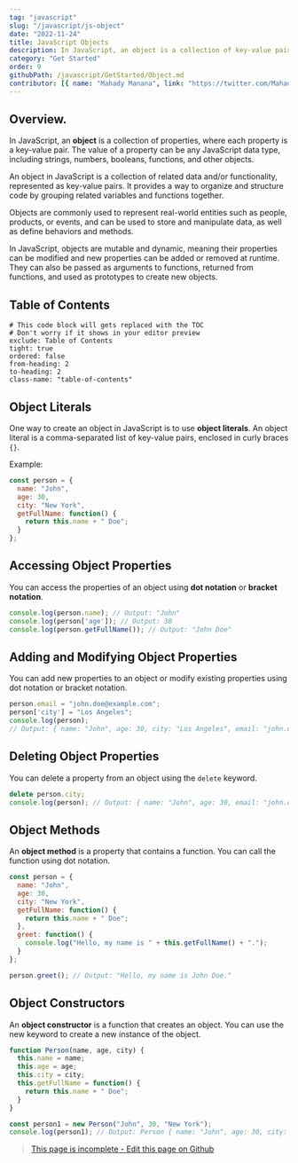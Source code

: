 ```yaml
---
tag: "javascript"
slug: "/javascript/js-object"
date: "2022-11-24"
title: JavaScript Objects
description: In JavaScript, an object is a collection of key-value pairs, where each key is a string (or symbol) and each value can be any type of data.."
category: "Get Started"
order: 9
githubPath: /javascript/GetStarted/Object.md
contributor: [{ name: "Mahady Manana", link: "https://twitter.com/MahadyManana" }]
---
```



## Overview.

In JavaScript, an **object** is a collection of properties, where each property is a key-value pair. The value of a property can be any JavaScript data type, including strings, numbers, booleans, functions, and other objects.

An object in JavaScript is a collection of related data and/or functionality, represented as key-value pairs. It provides a way to organize and structure code by grouping related variables and functions together.

Objects are commonly used to represent real-world entities such as people, products, or events, and can be used to store and manipulate data, as well as define behaviors and methods.

In JavaScript, objects are mutable and dynamic, meaning their properties can be modified and new properties can be added or removed at runtime. They can also be passed as arguments to functions, returned from functions, and used as prototypes to create new objects.

## Table of Contents

```toc
# This code block will gets replaced with the TOC
# Don't worry if it shows in your editor preview
exclude: Table of Contents
tight: true
ordered: false
from-heading: 2
to-heading: 2
class-name: "table-of-contents"
```

## Object Literals

One way to create an object in JavaScript is to use **object literals**. An object literal is a comma-separated list of key-value pairs, enclosed in curly braces `{}`.

Example:

```javascript
const person = { 
  name: "John", 
  age: 30, 
  city: "New York",
  getFullName: function() {
    return this.name + " Doe";
  }
};
```

## Accessing Object Properties

You can access the properties of an object using **dot notation** or **bracket notation**.

```javascript
console.log(person.name); // Output: "John"
console.log(person['age']); // Output: 30
console.log(person.getFullName()); // Output: "John Doe"
```

## Adding and Modifying Object Properties

You can add new properties to an object or modify existing properties using dot notation or bracket notation.


```javascript
person.email = "john.doe@example.com";
person['city'] = "Los Angeles";
console.log(person); 
// Output: { name: "John", age: 30, city: "Los Angeles", email: "john.doe@example.com", getFullName: [Function] }
```

## Deleting Object Properties

You can delete a property from an object using the `delete` keyword.


```javascript
delete person.city;
console.log(person); // Output: { name: "John", age: 30, email: "john.doe@example.com", getFullName: [Function] }
```

## Object Methods

An **object method** is a property that contains a function. You can call the function using dot notation.

```javascript
const person = {
  name: "John",
  age: 30,
  city: "New York",
  getFullName: function() {
    return this.name + " Doe";
  },
  greet: function() {
    console.log("Hello, my name is " + this.getFullName() + ".");
  }
};

person.greet(); // Output: "Hello, my name is John Doe."
```

## Object Constructors

An **object constructor** is a function that creates an object. You can use the new keyword to create a new instance of the object.


```javascript
function Person(name, age, city) {
  this.name = name;
  this.age = age;
  this.city = city;
  this.getFullName = function() {
    return this.name + " Doe";
  }
}

const person1 = new Person("John", 30, "New York");
console.log(person1); // Output: Person { name: "John", age: 30, city: "New York", getFullName: [Function] }
```

> <a href="https://github.com/mahady-manana/betatuto-docs/tree/main/docs/javascript/GetStarted/Object.md" target="_blank">This page is incomplete - Edit this page on Github</a>

